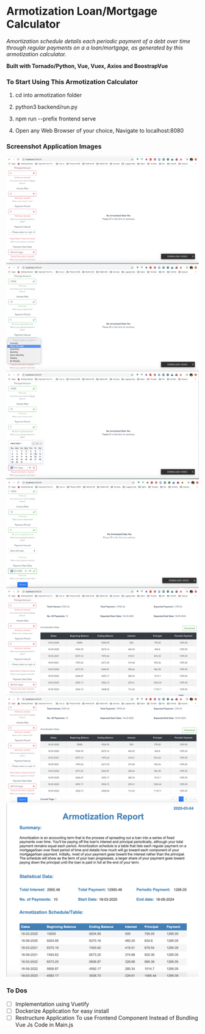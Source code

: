 # Armotization Loan/Mortgage Calculator

*Amortization schedule details each periodic payment of a debt over time through regular payments on a a loan/mortgage, as generated by this armotization calculator.*

**Built with Tornado/Python, Vue, Vuex, Axios and BoostrapVue**

### To Start Using This Armotization Calculator

1. cd into armotization folder

2. python3 backend/run.py

3. npm run --prefix frontend serve

4. Open any Web Browser of your choice, Navigate to localhost:8080

### Screenshot Application Images

![](images/1.png)
![](images/2.png)
![](images/3.png)
![](images/4.png)
![](images/5.png)
![](images/6.png)
![](images/7.png)

### To Dos
- [ ] Implementation using Vuetify
- [ ] Dockerize Application for easy install
- [ ] Restructure Application To use Frontend Component Instead of Bundling Vue Js Code in Main.js
